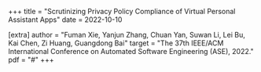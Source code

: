 +++
title = "Scrutinizing Privacy Policy Compliance of Virtual Personal Assistant Apps"
date = 2022-10-10

[extra]
author = "Fuman Xie, Yanjun Zhang, Chuan Yan, Suwan Li, Lei Bu, Kai Chen, Zi Huang, Guangdong Bai"
target = "The 37th IEEE/ACM International Conference on Automated Software Engineering (ASE), 2022."
pdf = "#"
+++
